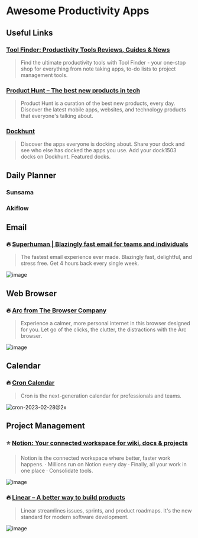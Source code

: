 # Awesome Productivity Apps

## Useful Links

### [Tool Finder: Productivity Tools Reviews, Guides & News](https://toolfinder.co/)
> Find the ultimate productivity tools with Tool Finder - your one-stop shop for everything from note taking apps, to-do lists to project management tools.

### [Product Hunt – The best new products in tech](https://www.producthunt.com/)
> Product Hunt is a curation of the best new products, every day. Discover the latest mobile apps, websites, and technology products that everyone&#x27;s talking about.

### [Dockhunt](https://www.dockhunt.com/)
> Discover the apps everyone is docking about. Share your dock and see who else has docked the apps you use. Add your dock1503 docks on Dockhunt. Featured docks.

## Daily Planner

### Sunsama

### Akiflow

## Email

### 🔥 [Superhuman | Blazingly fast email for teams and individuals](https://superhuman.com/)
> The fastest email experience ever made. Blazingly fast, delightful, and stress free. Get 4 hours back every single week.

![image](https://github.com/wonjunn/awesome-productivity-apps/assets/60861873/464f6697-b97d-4e96-a50a-e5f26c169f2e)


## Web Browser

### 🔥 [Arc from The Browser Company](https://arc.net/)
> Experience a calmer, more personal internet in this browser designed for you. Let go of the clicks, the clutter, the distractions with the Arc browser.

![image](https://github.com/wonjunn/awesome-productivity-apps/assets/60861873/e17f4994-be56-4413-b509-93653770e71b)


## Calendar

### 🔥 [Cron Calendar](https://cron.com/)
> Cron is the next-generation calendar for professionals and teams.

![cron-2023-02-28@2x](https://github.com/wonjunn/awesome-productivity-apps/assets/60861873/c6ba4a24-4ee2-497f-839b-36d8938c7521)

## Project Management

### ⭐ [Notion: Your connected workspace for wiki, docs & projects](https://www.notion.so/)
> Notion is the connected workspace where better, faster work happens. · Millions run on Notion every day · Finally, all your work in one place · Consolidate tools.

![image](https://github.com/wonjunn/awesome-productivity-apps/assets/60861873/8ae5697e-e711-43f8-b82c-ae6532731ccb)

### 🔥 [Linear – A better way to build products](https://linear.app/)
> Linear streamlines issues, sprints, and product roadmaps. It's the new standard for modern software development.

![image](https://github.com/wonjunn/awesome-productivity-apps/assets/60861873/c4f65ccd-94a2-4a50-933e-11e334ecf9fc)


